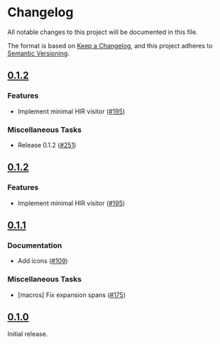 # Changelog

All notable changes to this project will be documented in this file.

The format is based on [Keep a Changelog](https://keepachangelog.com/en/1.1.0/),
and this project adheres to [Semantic Versioning](https://semver.org/spec/v2.0.0.html).

## [0.1.2](https://github.com/paradigmxyz/solar/releases/tag/v0.1.2)

### Features

- Implement minimal HIR visitor ([#195](https://github.com/paradigmxyz/solar/issues/195))

### Miscellaneous Tasks

- Release 0.1.2 ([#251](https://github.com/paradigmxyz/solar/issues/251))

## [0.1.2](https://github.com/paradigmxyz/solar/releases/tag/v0.1.2)

### Features

- Implement minimal HIR visitor ([#195](https://github.com/paradigmxyz/solar/issues/195))

## [0.1.1](https://github.com/paradigmxyz/solar/releases/tag/v0.1.1)

### Documentation

- Add icons ([#109](https://github.com/paradigmxyz/solar/issues/109))

### Miscellaneous Tasks

- [macros] Fix expansion spans ([#175](https://github.com/paradigmxyz/solar/issues/175))

## [0.1.0](https://github.com/paradigmxyz/solar/releases/tag/v0.1.0)

Initial release.

<!-- generated by git-cliff -->
